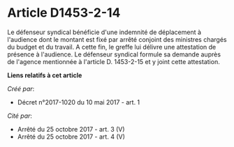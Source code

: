# Article D1453-2-14

Le défenseur syndical bénéficie d'une indemnité de déplacement à l'audience dont le montant est fixé par arrêté conjoint des
ministres chargés du budget et du travail. A cette fin, le greffe lui délivre une attestation de présence à l'audience. Le
défenseur syndical formule sa demande auprès de l'agence mentionnée à l'article D. 1453-2-15 et y joint cette attestation.

**Liens relatifs à cet article**

_Créé par_:

  - Décret n°2017-1020 du 10 mai 2017 - art. 1

_Cité par_:

  - Arrêté du 25 octobre 2017 - art. 3 (V)
  - Arrêté du 25 octobre 2017 - art. 4 (V)
